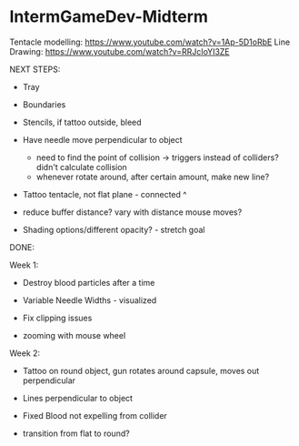 # IntermGameDev-Midterm
 
Tentacle modelling: https://www.youtube.com/watch?v=1Ap-5D1oRbE
Line Drawing: https://www.youtube.com/watch?v=RRJcIoYI3ZE

NEXT STEPS:

- Tray

- Boundaries

- Stencils, if tattoo outside, bleed

- Have needle move perpendicular to object
	- need to find the point of collision -> triggers instead of colliders? didn't calculate collision
	- whenever rotate around, after certain amount, make new line?

- Tattoo tentacle, not flat plane - connected ^

- reduce buffer distance? vary with distance mouse moves?

- Shading options/different opacity? - stretch goal

DONE:

Week 1:

- Destroy blood particles after a time

- Variable Needle Widths - visualized

- Fix clipping issues

- zooming with mouse wheel

Week 2:

- Tattoo on round object, gun rotates around capsule, moves out perpendicular

- Lines perpendicular to object

- Fixed Blood not expelling from collider

- transition from flat to round?